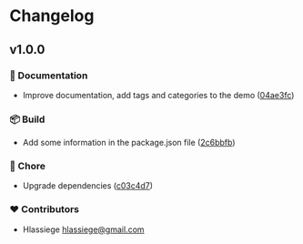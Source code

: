 # Changelog


## v1.0.0


### 📖 Documentation

- Improve documentation, add tags and categories to the demo ([04ae3fc](https://github.com/hlassiege/demo-bento/commit/04ae3fc))

### 📦 Build

- Add some information in the package.json file ([2c6bbfb](https://github.com/hlassiege/demo-bento/commit/2c6bbfb))

### 🏡 Chore

- Upgrade dependencies ([c03c4d7](https://github.com/hlassiege/demo-bento/commit/c03c4d7))

### ❤️ Contributors

- Hlassiege <hlassiege@gmail.com>

